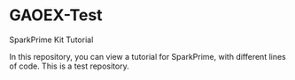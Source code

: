 # GAOEX-Test
SparkPrime Kit Tutorial

In this repository, you can view a tutorial for SparkPrime, with different lines of code. This is a test repository.
